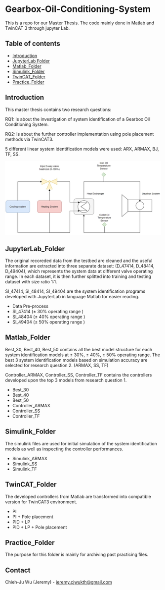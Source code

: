# Gearbox-Oil-Conditioning-System
This is a repo for our Master Thesis. The code mainly done in Matlab and TwinCAT 3 through jupyter Lab.



## Table of contents

<!--ts-->
   * [Introduction](#Introduction)
   * [JupyterLab Folder](#JupyterLab_Folder)
   * [Matlab_Folder](#Matlab_Folder)
   * [Simulink_Folder](#Simulink_Folder)
   * [TwinCAT_Folder](#TwinCAT_Folder)
   * [Practice_Folder](#Practice_Folder)

<!--te-->

<!-- ABOUT THE PROJECT -->
## Introduction
This master thesis contains two research questions:

RQ1: Is about the investigation of system identification of a Gearbox Oil Conditioning System.

RQ2: Is about the further controller implementation using pole placement methods via TwinCAT3.

5 different linear system identification models were used: ARX, ARMAX, BJ, TF, SS.

![GOCS](https://github.com/JeremyKTH/Gearbox-Oil-Conditioning-System/blob/main/Images/GOCS.jpg)

## JupyterLab_Folder
The original recoreded data from the testbed are cleaned and the useful information are extracted into three separate dataset: (D_47414, D_48414, D_49404), which represents the system data at different valve operating range. In each dataset, it is then further splitted into training and testing dataset with size ratio 1:1.

SI_47414, SI_48414, SI_49404 are the system identification programs developed with JupyterLab in language Matlab for easier reading.

* Data Pre-process
* SI_47414 (± 30% operating range )
* SI_48404 (± 40% operating range )
* SI_49404 (± 50% operating range )

## Matlab_Folder
Best_30, Best_40, Best_50 contains all the best model structure for each system identification models at ± 30%, ± 40%, ± 50% operating range. The best 3 system identification models based on simulation accuracy are selected for research question 2. (ARMAX, SS, TF)

Controller_ARMAX, Controller_SS, Controller_TF contains the controllers developed upon the top 3 models from research question 1.

* Best_30
* Best_40
* Best_50
* Controller_ARMAX
* Controller_SS
* Controller_TF

## Simulink_Folder
The simulink files are used for initial simulation of the system identification models as well as inspecting the controller performances.
* Simulink_ARMAX
* Simulink_SS
* Simulink_TF

## TwinCAT_Folder
The developed controllers from Matlab are transformed into compatible version for TwinCAT3 environment.
* PI
* PI + Pole placement
* PID + LP
* PID + LP + Pole placement

## Practice_Folder
The purpose for this folder is mainly for archiving past practicing files.

<!-- CONTACT -->
## Contact

Chieh-Ju Wu (Jeremy) - jeremy.cjwukth@gmail.com
